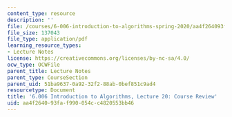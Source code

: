 ```yaml
---
content_type: resource
description: ''
file: /courses/6-006-introduction-to-algorithms-spring-2020/aa4f264093faf990054cc4820553bb46_MIT6_006S20_lec20.pdf
file_size: 137043
file_type: application/pdf
learning_resource_types:
- Lecture Notes
license: https://creativecommons.org/licenses/by-nc-sa/4.0/
ocw_type: OCWFile
parent_title: Lecture Notes
parent_type: CourseSection
parent_uid: 51ba9637-0a92-32f2-88ab-0bef851c9ad4
resourcetype: Document
title: '6.006 Introduction to Algorithms, Lecture 20: Course Review'
uid: aa4f2640-93fa-f990-054c-c4820553bb46
---
```

